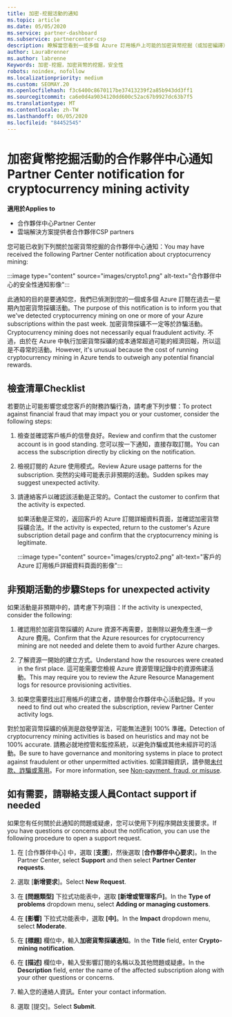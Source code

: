 ```yaml
---
title: 加密-挖掘活動的通知
ms.topic: article
ms.date: 05/05/2020
ms.service: partner-dashboard
ms.subservice: partnercenter-csp
description: 瞭解當您看到一或多個 Azure 訂用帳戶上可能的加密貨幣挖掘（或加密編譯）的相關通知時，所代表的意義。
author: LauraBrenner
ms.author: labrenne
Keywords: 加密-挖掘，加密貨幣的挖掘，安全性
robots: noindex, nofollow
ms.localizationpriority: medium
ms.custom: SEOMAY.20
ms.openlocfilehash: f3c6400c8670117be37413239f2a85b943dd3ff1
ms.sourcegitcommit: ca6e0d4a9034120dd600c52ac67b9927dc63b7f5
ms.translationtype: MT
ms.contentlocale: zh-TW
ms.lasthandoff: 06/05/2020
ms.locfileid: "84452545"
---
```

# <a name="partner-center-notification-for-cryptocurrency-mining-activity"></a><span data-ttu-id="69d3b-104">加密貨幣挖掘活動的合作夥伴中心通知</span><span class="sxs-lookup"><span data-stu-id="69d3b-104">Partner Center notification for cryptocurrency mining activity</span></span>

<span data-ttu-id="69d3b-105">**適用於**</span><span class="sxs-lookup"><span data-stu-id="69d3b-105">**Applies to**</span></span>

-  <span data-ttu-id="69d3b-106">合作夥伴中心</span><span class="sxs-lookup"><span data-stu-id="69d3b-106">Partner Center</span></span>
-  <span data-ttu-id="69d3b-107">雲端解決方案提供者合作夥伴</span><span class="sxs-lookup"><span data-stu-id="69d3b-107">CSP partners</span></span>

<span data-ttu-id="69d3b-108">您可能已收到下列關於加密貨幣挖掘的合作夥伴中心通知：</span><span class="sxs-lookup"><span data-stu-id="69d3b-108">You may have received the following Partner Center notification about cryptocurrency mining:</span></span>

:::image type="content" source="images/crypto1.png" alt-text="合作夥伴中心的安全性通知影像":::

<span data-ttu-id="69d3b-110">此通知的目的是要通知您，我們已偵測到您的一個或多個 Azure 訂閱在過去一星期內加密貨幣採礦活動。</span><span class="sxs-lookup"><span data-stu-id="69d3b-110">The purpose of this notification is to inform you that we've detected cryptocurrency mining on one or more of your Azure subscriptions within the past week.</span></span> <span data-ttu-id="69d3b-111">加密貨幣採礦不一定等於詐騙活動。</span><span class="sxs-lookup"><span data-stu-id="69d3b-111">Cryptocurrency mining does not necessarily equal fraudulent activity.</span></span> <span data-ttu-id="69d3b-112">不過，由於在 Azure 中執行加密貨幣採礦的成本通常超過可能的經濟回報，所以這是不尋常的活動。</span><span class="sxs-lookup"><span data-stu-id="69d3b-112">However, it's unusual because the cost of running cryptocurrency mining in Azure tends to outweigh any potential financial rewards.</span></span>

## <a name="checklist"></a><span data-ttu-id="69d3b-113">檢查清單</span><span class="sxs-lookup"><span data-stu-id="69d3b-113">Checklist</span></span>

<span data-ttu-id="69d3b-114">若要防止可能影響您或您客戶的財務詐騙行為，請考慮下列步驟：</span><span class="sxs-lookup"><span data-stu-id="69d3b-114">To protect against financial fraud that may impact you or your customer, consider the following steps:</span></span>

1. <span data-ttu-id="69d3b-115">檢查並確認客戶帳戶的信譽良好。</span><span class="sxs-lookup"><span data-stu-id="69d3b-115">Review and confirm that the customer account is in good standing.</span></span> <span data-ttu-id="69d3b-116">您可以按一下通知，直接存取訂閱。</span><span class="sxs-lookup"><span data-stu-id="69d3b-116">You can access the subscription directly by clicking on the notification.</span></span>

2. <span data-ttu-id="69d3b-117">檢視訂閱的 Azure 使用模式。</span><span class="sxs-lookup"><span data-stu-id="69d3b-117">Review Azure usage patterns for the subscription.</span></span> <span data-ttu-id="69d3b-118">突然的尖峰可能表示非預期的活動。</span><span class="sxs-lookup"><span data-stu-id="69d3b-118">Sudden spikes may suggest unexpected activity.</span></span>

3. <span data-ttu-id="69d3b-119">請連絡客戶以確認該活動是正常的。</span><span class="sxs-lookup"><span data-stu-id="69d3b-119">Contact the customer to confirm that the activity is expected.</span></span>

   <span data-ttu-id="69d3b-120">如果活動是正常的，返回客戶的 Azure 訂閱詳細資料頁面，並確認加密貨幣採礦合法。</span><span class="sxs-lookup"><span data-stu-id="69d3b-120">If the activity is expected, return to the customer's Azure subscription detail page and confirm that the cryptocurrency mining is legitimate.</span></span>

   :::image type="content" source="images/crypto2.png" alt-text="客戶的 Azure 訂用帳戶詳細資料頁面的影像":::

## <a name="steps-for-unexpected-activity"></a><span data-ttu-id="69d3b-122">非預期活動的步驟</span><span class="sxs-lookup"><span data-stu-id="69d3b-122">Steps for unexpected activity</span></span>

<span data-ttu-id="69d3b-123">如果活動是非預期中的，請考慮下列項目：</span><span class="sxs-lookup"><span data-stu-id="69d3b-123">If the activity is unexpected, consider the following:</span></span>

1. <span data-ttu-id="69d3b-124">確認用於加密貨幣採礦的 Azure 資源不再需要，並刪除以避免產生進一步 Azure 費用。</span><span class="sxs-lookup"><span data-stu-id="69d3b-124">Confirm that the Azure resources for cryptocurrency mining are not needed and delete them to avoid further Azure charges.</span></span>

2. <span data-ttu-id="69d3b-125">了解資源一開始的建立方式。</span><span class="sxs-lookup"><span data-stu-id="69d3b-125">Understand how the resources were created in the first place.</span></span> <span data-ttu-id="69d3b-126">這可能需要您檢視 Azure 資源管理記錄中的資源佈建活動。</span><span class="sxs-lookup"><span data-stu-id="69d3b-126">This may require you to review the Azure Resource Management logs for resource provisioning activities.</span></span>

3. <span data-ttu-id="69d3b-127">如果您需要找出訂用帳戶的建立者，請參閱合作夥伴中心活動記錄。</span><span class="sxs-lookup"><span data-stu-id="69d3b-127">If you need to find out who created the subscription, review Partner Center activity logs.</span></span>

<span data-ttu-id="69d3b-128">對於加密貨幣採礦的偵測是啟發學習法，可能無法達到 100% 準確。</span><span class="sxs-lookup"><span data-stu-id="69d3b-128">Detection of cryptocurrency mining activities is based on heuristics and may not be 100% accurate.</span></span> <span data-ttu-id="69d3b-129">請務必就地控管和監控系統，以避免詐騙或其他未經許可的活動。</span><span class="sxs-lookup"><span data-stu-id="69d3b-129">Be sure to have governance and monitoring systems in place to protect against fraudulent or other unpermitted activities.</span></span> <span data-ttu-id="69d3b-130">如需詳細資訊，請參閱[未付款、詐騙或濫用](https://docs.microsoft.com/partner-center/non-payment--fraud--or-misuse)。</span><span class="sxs-lookup"><span data-stu-id="69d3b-130">For more information, see [Non-payment, fraud, or misuse](https://docs.microsoft.com/partner-center/non-payment--fraud--or-misuse).</span></span>

## <a name="contact-support-if-needed"></a><span data-ttu-id="69d3b-131">如有需要，請聯絡支援人員</span><span class="sxs-lookup"><span data-stu-id="69d3b-131">Contact support if needed</span></span>

<span data-ttu-id="69d3b-132">如果您有任何關於此通知的問題或疑慮，您可以使用下列程序開啟支援要求。</span><span class="sxs-lookup"><span data-stu-id="69d3b-132">If you have questions or concerns about the notification, you can use the following procedure to open a support request.</span></span>

1. <span data-ttu-id="69d3b-133">在 [合作夥伴中心] 中，選取 [**支援**]，然後選取 [**合作夥伴中心要求**]。</span><span class="sxs-lookup"><span data-stu-id="69d3b-133">In the Partner Center, select **Support** and then select **Partner Center requests**.</span></span>

2. <span data-ttu-id="69d3b-134">選取 [**新增要求**]。</span><span class="sxs-lookup"><span data-stu-id="69d3b-134">Select **New Request**.</span></span> 

3. <span data-ttu-id="69d3b-135">在 **\[問題類型\]** 下拉式功能表中，選取 **\[新增或管理客戶\]**。</span><span class="sxs-lookup"><span data-stu-id="69d3b-135">In the **Type of problems** dropdown menu, select **Adding or managing customers**.</span></span>

4. <span data-ttu-id="69d3b-136">在 **\[影響\]** 下拉式功能表中，選取 **\[中\]**。</span><span class="sxs-lookup"><span data-stu-id="69d3b-136">In the **Impact** dropdown menu, select **Moderate**.</span></span>

5. <span data-ttu-id="69d3b-137">在 **\[標題\]** 欄位中，輸入**加密貨幣採礦通知**。</span><span class="sxs-lookup"><span data-stu-id="69d3b-137">In the **Title** field, enter **Crypto-mining notification**.</span></span>

6. <span data-ttu-id="69d3b-138">在 **\[描述\]** 欄位中，輸入受影響訂閱的名稱以及其他問題或疑慮。</span><span class="sxs-lookup"><span data-stu-id="69d3b-138">In the **Description** field, enter the name of the affected subscription along with your other questions or concerns.</span></span>

7. <span data-ttu-id="69d3b-139">輸入您的連絡人資訊。</span><span class="sxs-lookup"><span data-stu-id="69d3b-139">Enter your contact information.</span></span>

8. <span data-ttu-id="69d3b-140">選取 [提交]。</span><span class="sxs-lookup"><span data-stu-id="69d3b-140">Select **Submit**.</span></span>
